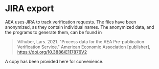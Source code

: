 # JIRA export

AEA uses JIRA to track verification requests. The files have been anonymized, as they contain individual names. The anonymized data, and the programs to generate them, can be found in 

> Vilhuber,  Lars. 2021.  "Process  data  for  the AEA  Pre-publication  Verification  Service." American Economic Association [publisher], https://doi.org/10.3886/E117876V2

A copy has been provided here for convenience.

